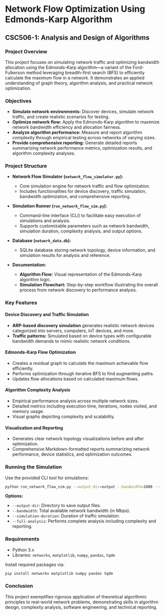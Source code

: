 # Network Flow Optimization Using Edmonds-Karp Algorithm

## CSC506-1: Analysis and Design of Algorithms

### Project Overview
This project focuses on simulating network traffic and optimizing bandwidth allocation using the Edmonds-Karp algorithm—a variant of the Ford-Fulkerson method leveraging breadth-first search (BFS) to efficiently calculate the maximum flow in a network. It demonstrates an applied understanding of graph theory, algorithm analysis, and practical network optimization.

### Objectives
- **Simulate network environments:** Discover devices, simulate network traffic, and create realistic scenarios for testing.
- **Optimize network flow:** Apply the Edmonds-Karp algorithm to maximize network bandwidth efficiency and allocation fairness.
- **Analyze algorithm performance:** Measure and report algorithm complexity through empirical testing across networks of varying sizes.
- **Provide comprehensive reporting:** Generate detailed reports summarizing network performance metrics, optimization results, and algorithm complexity analyses.

### Project Structure

- **Network Flow Simulator (`network_flow_simulator.py`):**
  - Core simulation engine for network traffic and flow optimization.
  - Includes functionalities for device discovery, traffic simulation, bandwidth optimization, and comprehensive reporting.

- **Simulation Runner (`run_network_flow_sim.py`):**
  - Command-line interface (CLI) to facilitate easy execution of simulations and analysis.
  - Supports customizable parameters such as network bandwidth, simulation duration, complexity analysis, and output options.

- **Database (`network_data.db`):**
  - SQLite database storing network topology, device information, and simulation results for analysis and reference.

- **Documentation:**
  - **Algorithm Flow:** Visual representation of the Edmonds-Karp algorithm logic.
  - **Simulation Flowchart:** Step-by-step workflow illustrating the overall process from network discovery to performance analysis.

### Key Features

#### Device Discovery and Traffic Simulation
- **ARP-based discovery simulation** generates realistic network devices categorized into servers, computers, IoT devices, and more.
- **Traffic patterns:** Simulated based on device types with configurable bandwidth demands to mimic realistic network conditions.

#### Edmonds-Karp Flow Optimization
- Creates a residual graph to calculate the maximum achievable flow efficiently.
- Performs optimization through iterative BFS to find augmenting paths.
- Updates flow allocations based on calculated maximum flows.

#### Algorithm Complexity Analysis
- Empirical performance analysis across multiple network sizes.
- Detailed metrics including execution time, iterations, nodes visited, and memory usage.
- Visual graphs depicting complexity and scalability.

#### Visualization and Reporting
- Generates clear network topology visualizations before and after optimization.
- Comprehensive Markdown-formatted reports summarizing network performance, device statistics, and optimization outcomes.

### Running the Simulation

Use the provided CLI tool for simulations:

```bash
python run_network_flow_sim.py --output-dir=output --bandwidth=1000 --simulation-duration=60 --simulation-samples=10 --full-analysis
```

**Options:**
- `--output-dir`: Directory to save output files.
- `--bandwidth`: Total available network bandwidth (in Mbps).
- `--simulation-duration`: Duration of traffic simulation.
- `--full-analysis`: Performs complete analysis including complexity and reporting.

### Requirements
- Python 3.x
- Libraries: `networkx`, `matplotlib`, `numpy`, `pandas`, `tqdm`

Install required packages via:
```bash
pip install networkx matplotlib numpy pandas tqdm
```

### Conclusion
This project exemplifies rigorous application of theoretical algorithmic principles to real-world network problems, demonstrating skills in algorithm design, complexity analysis, software engineering, and technical reporting.
